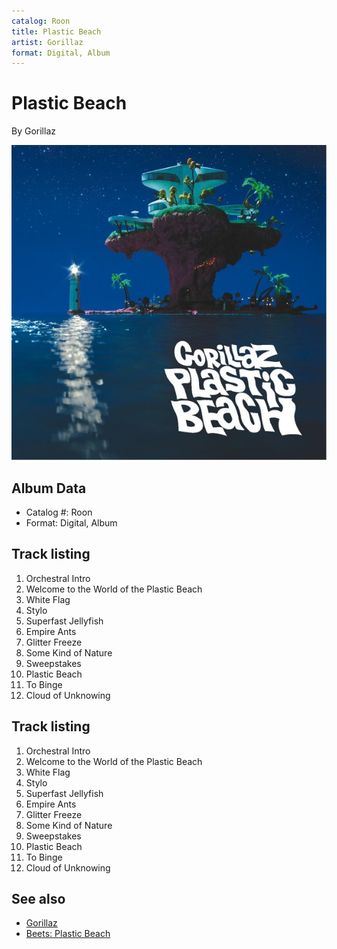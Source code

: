 ```yaml
---
catalog: Roon
title: Plastic Beach
artist: Gorillaz
format: Digital, Album
---
```


# Plastic Beach

By Gorillaz

![](../../assets/albumcovers/Gorillaz-Plastic_Beach.png)

## Album Data

- Catalog #: Roon
- Format: Digital, Album


## Track listing


1. Orchestral Intro
2. Welcome to the World of the Plastic Beach
3. White Flag
5. Stylo
6. Superfast Jellyfish
7. Empire Ants
8. Glitter Freeze
9. Some Kind of Nature
12. Sweepstakes
13. Plastic Beach
14. To Binge
15. Cloud of Unknowing


## Track listing


1. Orchestral Intro
2. Welcome to the World of the Plastic Beach
3. White Flag
5. Stylo
6. Superfast Jellyfish
7. Empire Ants
8. Glitter Freeze
9. Some Kind of Nature
12. Sweepstakes
13. Plastic Beach
14. To Binge
15. Cloud of Unknowing


## See also

- [Gorillaz](Gorillaz.md)
- [Beets: Plastic Beach](../../Beets/Gorillaz/Plastic_Beach.md)
